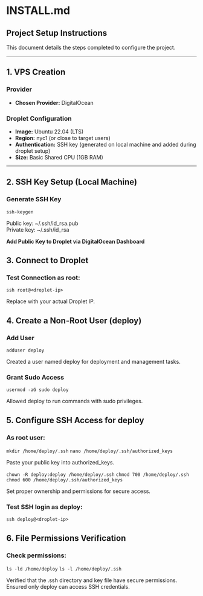 # INSTALL.md

## Project Setup Instructions

This document details the steps completed to configure the project.

---

## 1. VPS Creation

### Provider
- **Chosen Provider:** DigitalOcean

### Droplet Configuration
- **Image:** Ubuntu 22.04 (LTS)
- **Region:** nyc1 (or close to target users)
- **Authentication:** SSH key (generated on local machine and added during droplet setup)
- **Size:** Basic Shared CPU (1GB RAM)

---

## 2. SSH Key Setup (Local Machine)

### Generate SSH Key

```ssh-keygen ``` 

Public key: ~/.ssh/id_rsa.pub \
Private key: ~/.ssh/id_rsa

**Add Public Key to Droplet via DigitalOcean Dashboard**

## 3. Connect to Droplet
### Test Connection as root:

```ssh root@<droplet-ip>```

Replace <droplet-ip> with your actual Droplet IP.

## 4. Create a Non-Root User (deploy)
### Add User

```adduser deploy```

Created a user named deploy for deployment and management tasks.

### Grant Sudo Access

```usermod -aG sudo deploy```

Allowed deploy to run commands with sudo privileges.

## 5. Configure SSH Access for deploy
### As root user:

```mkdir /home/deploy/.ssh```
```nano /home/deploy/.ssh/authorized_keys```

Paste your public key into authorized_keys.

```chown -R deploy:deploy /home/deploy/.ssh```
```chmod 700 /home/deploy/.ssh```
```chmod 600 /home/deploy/.ssh/authorized_keys```

Set proper ownership and permissions for secure access.

### Test SSH login as deploy:

```ssh deploy@<droplet-ip>```

## 6. File Permissions Verification
### Check permissions:

```ls -ld /home/deploy```
```ls -l /home/deploy/.ssh```

Verified that the .ssh directory and key file have secure permissions.
Ensured only deploy can access SSH credentials.


